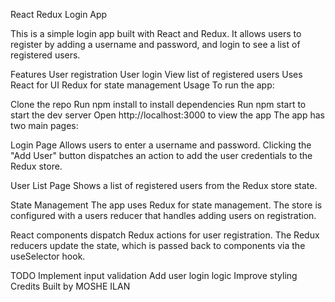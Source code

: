 React Redux Login App


This is a simple login app built with React and Redux. It allows users to register by adding a username and password, and login to see a list of registered users.

Features
User registration
User login
View list of registered users
Uses React for UI
Redux for state management
Usage
To run the app:

Clone the repo
Run npm install to install dependencies
Run npm start to start the dev server
Open http://localhost:3000 to view the app
The app has two main pages:

Login Page
Allows users to enter a username and password. Clicking the "Add User" button dispatches an action to add the user credentials to the Redux store.

User List Page
Shows a list of registered users from the Redux store state.

State Management
The app uses Redux for state management. The store is configured with a users reducer that handles adding users on registration.

React components dispatch Redux actions for user registration. The Redux reducers update the state, which is passed back to components via the useSelector hook.

TODO
Implement input validation
Add user login logic
Improve styling
Credits
Built by MOSHE ILAN